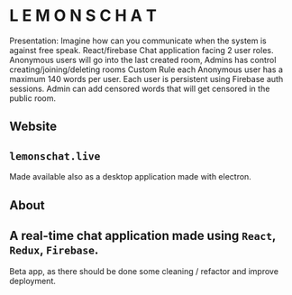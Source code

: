 # L E M O N S C H A T

Presentation: Imagine how can you communicate when the system is against free speak. 
React/firebase Chat application facing 2 user roles. Anonymous users will go into the last created room, Admins has control creating/joining/deleting rooms
Custom Rule each Anonymous user has a maximum 140 words per user. Each user is persistent using Firebase auth sessions. 
Admin can add censored words that will get censored in the public room. 

## Website
`lemonschat.live`
---

Made available also as a desktop application made with electron. 

## About
A real-time chat application made using `React`, `Redux`, `Firebase`.
---
Beta app, as there should be done some cleaning / refactor and improve deployment.
